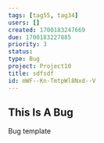 ```yaml
---
tags: [tag55, tag34]
users: []
created: 1700183247669
due: 1700183227885
priority: 3
status: 
type: Bug
project: Project10
title: sdfsdf
id: mWF--Kn-TmtpWl8Nxd--V
---
```

<!-- GENERATED WITH GITDOWN; DO NOT CHANGE -->

## This Is A Bug

Bug template